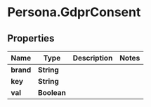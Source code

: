 # Persona.GdprConsent

## Properties
Name | Type | Description | Notes
------------ | ------------- | ------------- | -------------
**brand** | **String** |  | 
**key** | **String** |  | 
**val** | **Boolean** |  | 



